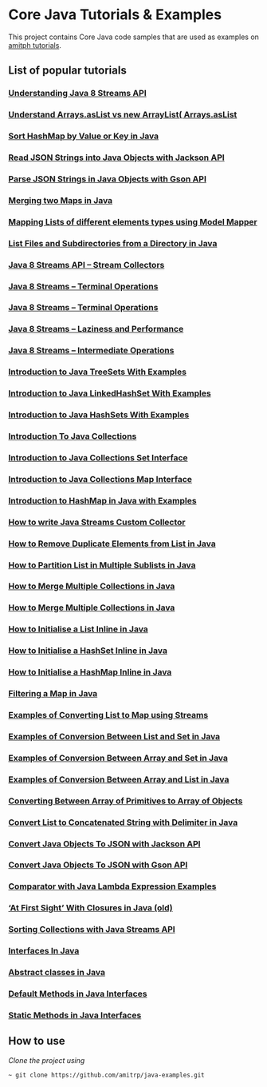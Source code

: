 # Core Java Tutorials & Examples
This project contains Core Java code samples that are used as examples on [amitph tutorials](https://www.amitph.com/).

## List of popular tutorials

### [Understanding Java 8 Streams API](https://www.amitph.com/understanding-java-8-streams-api/)

### [Understand Arrays.asList vs new ArrayList( Arrays.asList ](https://www.amitph.com/java-arrays-as-list-vs-new-arraylist/ )

### [Sort HashMap by Value or Key in Java](https://www.amitph.com/java-hashmap-sort/)

### [Read JSON Strings into Java Objects with Jackson API](https://www.amitph.com/java-jackson-json-to-object/)

### [Parse JSON Strings in Java Objects with Gson API](https://www.amitph.com/java-gson-json-to-object/)

### [Merging two Maps in Java](https://www.amitph.com/java-merge-maps/)

### [Mapping Lists of different elements types using Model Mapper](https://www.amitph.com/java-lists-modelmapper/)

### [List Files and Subdirectories from a Directory in Java](https://www.amitph.com/java-list-files/)

### [Java 8 Streams API – Stream Collectors](https://www.amitph.com/java-8-stream-collectors/)

### [Java 8 Streams – Terminal Operations](https://www.amitph.com/java-8-streams-terminal-operations/)

### [Java 8 Streams – Terminal Operations](https://www.amitph.com/java-8-streams-terminal-operations/ )

### [Java 8 Streams – Laziness and Performance](https://www.amitph.com/java-8-streams-laziness-and-performance/)

### [Java 8 Streams – Intermediate Operations](https://www.amitph.com/java-8-streams-intermediate-operations/)

### [Introduction to Java TreeSets With Examples](https://www.amitph.com/introduction-java-treesets/)

### [Introduction to Java LinkedHashSet With Examples](https://www.amitph.com/java-linkedhashset-introduction/ )

### [Introduction to Java HashSets With Examples](https://www.amitph.com/introduction-java-hashsets/)

### [Introduction To Java Collections](https://www.amitph.com/introduction-java-collections/)

### [Introduction to Java Collections Set Interface](https://www.amitph.com/introduction-java-set/)

### [Introduction to Java Collections Map Interface](https://www.amitph.com/introduction-java-map/)

### [Introduction to HashMap in Java with Examples](https://www.amitph.com/introduction-java-hashmap/)

### [How to write Java Streams Custom Collector](https://www.amitph.com/java-streams-custom-collector/)

### [How to Remove Duplicate Elements from List in Java](https://www.amitph.com/java-list-remove-duplicates/)

### [How to Partition List in Multiple Sublists in Java](https://www.amitph.com/java-partition-list/)

### [How to Merge Multiple Collections in Java](https://www.amitph.com/java-collections-merge/)

### [How to Merge Multiple Collections in Java](https://www.amitph.com/java-collections-merge/ )

### [How to Initialise a List Inline in Java](https://www.amitph.com/create-list-in-java/)

### [How to Initialise a HashSet Inline in Java](https://www.amitph.com/create-hashset-in-java/)

### [How to Initialise a HashMap Inline in Java](https://www.amitph.com/create-hashmap-in-java/)

### [Filtering a Map in Java](https://www.amitph.com/java-filter-map-examples/)

### [Examples of Converting List to Map using Streams](https://www.amitph.com/convert-list-to-map-using-streams/)

### [Examples of Conversion Between List and Set in Java](https://www.amitph.com/java-list-to-set-and-set-to-list/)

### [Examples of Conversion Between Array and Set in Java](https://www.amitph.com/java-array-to-set-and-set-to-array/)

### [Examples of Conversion Between Array and List in Java](https://www.amitph.com/java-array-to-list-and-list-to-array/)

### [Converting Between Array of Primitives to Array of Objects](https://www.amitph.com/java-primitive-array-to-object-array/)

### [Convert List to Concatenated String with Delimiter in Java](https://www.amitph.com/list-of-strings-to-concatenated-string/)

### [Convert Java Objects To JSON with Jackson API](https://www.amitph.com/java-jackson-object-to-json/)

### [Convert Java Objects To JSON with Gson API](https://www.amitph.com/java-gson-object-to-json/)

### [Comparator with Java Lambda Expression Examples](https://www.amitph.com/java-sort-with-lambda-expressions/)

### [‘At First Sight’ With Closures in Java (old)](https://www.amitph.com/at-first-sight-with-closures-in-java/)

### [Sorting Collections with Java Streams API](https://www.amitph.com/java-streams-sorted/)

### [Interfaces In Java](https://www.amitph.com/java-interface/)

### [Abstract classes in Java](https://www.amitph.com/java-abstract-class/ )

### [Default Methods in Java Interfaces](https://www.amitph.com/java-interface-default-methods/ )

### [Static Methods in Java Interfaces](https://www.amitph.com/java-interface-static-methods/)



## How to use
*Clone the project using*
```
~ git clone https://github.com/amitrp/java-examples.git
```
